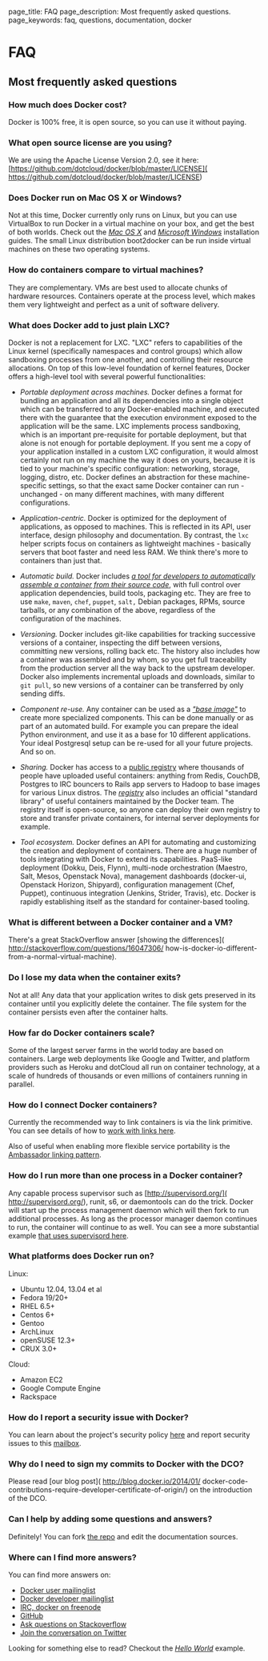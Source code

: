 page_title: FAQ
page_description: Most frequently asked questions.
page_keywords: faq, questions, documentation, docker

# FAQ

## Most frequently asked questions

### How much does Docker cost?

Docker is 100% free, it is open source, so you can use it without
paying.

### What open source license are you using?

We are using the Apache License Version 2.0, see it here:
[https://github.com/dotcloud/docker/blob/master/LICENSE](
https://github.com/dotcloud/docker/blob/master/LICENSE)

### Does Docker run on Mac OS X or Windows?

Not at this time, Docker currently only runs on Linux, but you can use
VirtualBox to run Docker in a virtual machine on your box, and get the
best of both worlds. Check out the [*Mac OS X*](../installation/mac/#macosx)
and [*Microsoft Windows*](../installation/windows/#windows) installation
guides. The small Linux distribution boot2docker can be run inside virtual
machines on these two operating systems.

### How do containers compare to virtual machines?

They are complementary. VMs are best used to allocate chunks of
hardware resources. Containers operate at the process level, which
makes them very lightweight and perfect as a unit of software
delivery.

### What does Docker add to just plain LXC?

Docker is not a replacement for LXC. "LXC" refers to capabilities of
the Linux kernel (specifically namespaces and control groups) which
allow sandboxing processes from one another, and controlling their
resource allocations. On top of this low-level foundation of kernel
features, Docker offers a high-level tool with several powerful
functionalities:

 - *Portable deployment across machines.*
   Docker defines a format for bundling an application and all
   its dependencies into a single object which can be transferred
   to any Docker-enabled machine, and executed there with the
   guarantee that the execution environment exposed to the
   application will be the same. LXC implements process
   sandboxing, which is an important pre-requisite for portable
   deployment, but that alone is not enough for portable
   deployment. If you sent me a copy of your application
   installed in a custom LXC configuration, it would almost
   certainly not run on my machine the way it does on yours,
   because it is tied to your machine's specific configuration:
   networking, storage, logging, distro, etc. Docker defines an
   abstraction for these machine-specific settings, so that the
   exact same Docker container can run - unchanged - on many
   different machines, with many different configurations.

 - *Application-centric.*
   Docker is optimized for the deployment of applications, as
   opposed to machines. This is reflected in its API, user
   interface, design philosophy and documentation. By contrast,
   the `lxc` helper scripts focus on
   containers as lightweight machines - basically servers that
   boot faster and need less RAM. We think there's more to
   containers than just that.

 - *Automatic build.*
   Docker includes [*a tool for developers to automatically
   assemble a container from their source
   code*](../reference/builder/#dockerbuilder), with full control
   over application dependencies, build tools, packaging etc.
   They are free to use `make`, `maven`, `chef`, `puppet`, `salt,` 
   Debian packages, RPMs, source tarballs, or any combination of the
   above, regardless of the configuration of the machines.

 - *Versioning.*
   Docker includes git-like capabilities for tracking successive
   versions of a container, inspecting the diff between versions,
   committing new versions, rolling back etc. The history also
   includes how a container was assembled and by whom, so you get
   full traceability from the production server all the way back
   to the upstream developer. Docker also implements incremental
   uploads and downloads, similar to `git pull`, so new versions
   of a container can be transferred by only sending diffs.

 - *Component re-use.*
   Any container can be used as a [*"base image"*](
   ../terms/image/#base-image-def) to create more specialized components.
   This can be done manually or as part of an automated build. For example
   you can prepare the ideal Python environment, and use it as a base for
   10 different applications. Your ideal Postgresql setup can be re-used for
   all your future projects. And so on.

 - *Sharing.*
   Docker has access to a [public registry](http://index.docker.io) where
   thousands of people have uploaded useful containers: anything from Redis,
   CouchDB, Postgres to IRC bouncers to Rails app servers to Hadoop to
   base images for various Linux distros. The
   [*registry*](../reference/api/registry_index_spec/#registryindexspec)
   also includes an official "standard library" of useful
   containers maintained by the Docker team. The registry itself
   is open-source, so anyone can deploy their own registry to
   store and transfer private containers, for internal server
   deployments for example.

 - *Tool ecosystem.*
   Docker defines an API for automating and customizing the
   creation and deployment of containers. There are a huge number
   of tools integrating with Docker to extend its capabilities.
   PaaS-like deployment (Dokku, Deis, Flynn), multi-node
   orchestration (Maestro, Salt, Mesos, Openstack Nova),
   management dashboards (docker-ui, Openstack Horizon,
   Shipyard), configuration management (Chef, Puppet), continuous
   integration (Jenkins, Strider, Travis), etc. Docker is rapidly
   establishing itself as the standard for container-based
   tooling.

### What is different between a Docker container and a VM?

There's a great StackOverflow answer [showing the differences](
http://stackoverflow.com/questions/16047306/
how-is-docker-io-different-from-a-normal-virtual-machine).

### Do I lose my data when the container exits?

Not at all! Any data that your application writes to disk gets preserved
in its container until you explicitly delete the container. The file
system for the container persists even after the container halts.

### How far do Docker containers scale?

Some of the largest server farms in the world today are based on
containers. Large web deployments like Google and Twitter, and platform
providers such as Heroku and dotCloud all run on container technology,
at a scale of hundreds of thousands or even millions of containers
running in parallel.

### How do I connect Docker containers?

Currently the recommended way to link containers is via the link
primitive. You can see details of how to [work with links here](
http://docs.docker.io/use/working_with_links_names/).

Also of useful when enabling more flexible service portability is the
[Ambassador linking pattern](
http://docs.docker.io/use/ambassador_pattern_linking/).

### How do I run more than one process in a Docker container?

Any capable process supervisor such as [http://supervisord.org/](
http://supervisord.org/), runit, s6, or daemontools can do the trick.
Docker will start up the process management daemon which will then fork
to run additional processes. As long as the processor manager daemon continues
to run, the container will continue to as well. You can see a more substantial
example [that uses supervisord here](
http://docs.docker.io/examples/using_supervisord/).

### What platforms does Docker run on?

Linux:

 - Ubuntu 12.04, 13.04 et al
 - Fedora 19/20+
 - RHEL 6.5+
 - Centos 6+
 - Gentoo
 - ArchLinux
 - openSUSE 12.3+
 - CRUX 3.0+

Cloud:

 - Amazon EC2
 - Google Compute Engine
 - Rackspace

### How do I report a security issue with Docker?

You can learn about the project's security policy
[here](https://www.docker.io/security/) and report security issues to
this [mailbox](mailto:security@docker.com).

### Why do I need to sign my commits to Docker with the DCO?

Please read [our blog post](
http://blog.docker.io/2014/01/
docker-code-contributions-require-developer-certificate-of-origin/)
on the introduction of the DCO.

### Can I help by adding some questions and answers?

Definitely! You can fork [the repo](https://github.com/dotcloud/docker) and
edit the documentation sources.

### Where can I find more answers?

You can find more answers on:

- [Docker user mailinglist](https://groups.google.com/d/forum/docker-user)
- [Docker developer mailinglist](https://groups.google.com/d/forum/docker-dev)
- [IRC, docker on freenode](irc://chat.freenode.net#docker)
- [GitHub](https://github.com/dotcloud/docker)
- [Ask questions on Stackoverflow](http://stackoverflow.com/search?q=docker)
- [Join the conversation on Twitter](http://twitter.com/docker)

Looking for something else to read? Checkout the [*Hello World*](
../examples/hello_world/#hello-world) example.
